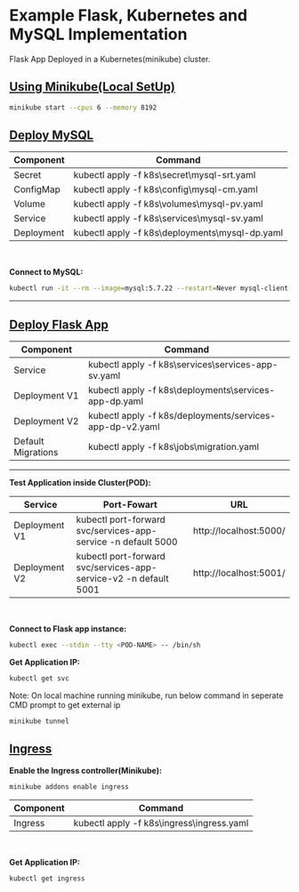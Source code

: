 # Example Flask, Kubernetes and MySQL Implementation

Flask App Deployed in a Kubernetes(minikube) cluster.

## <u>Using Minikube(Local SetUp)</u>

```bash
minikube start --cpus 6 --memory 8192
```

## <u>Deploy MySQL</u>

Component | Command
------------ | -------------
Secret | kubectl apply -f k8s\secret\mysql-srt.yaml
ConfigMap | kubectl apply -f k8s\config\mysql-cm.yaml
Volume | kubectl apply -f k8s\volumes\mysql-pv.yaml
Service | kubectl apply -f k8s\services\mysql-sv.yaml
Deployment | kubectl apply -f k8s\deployments\mysql-dp.yaml

<br/>

**Connect to MySQL:**

```bash
kubectl run -it --rm --image=mysql:5.7.22 --restart=Never mysql-client -- mysql -h db -proot
```

---

## <u>Deploy Flask App</u>

Component | Command
------------ | -------------
Service | kubectl apply -f k8s\services\services-app-sv.yaml
Deployment V1 | kubectl apply -f k8s\deployments\services-app-dp.yaml
Deployment V2 | kubectl apply -f k8s/deployments/services-app-dp-v2.yaml
Default Migrations | kubectl apply -f k8s\jobs\migration.yaml

---

**Test Application inside Cluster(POD):**

Service | Port-Fowart | URL
------------ | ------------- | -------------
Deployment V1 | kubectl  port-forward svc/services-app-service -n default 5000 | http://localhost:5000/
Deployment V2 | kubectl  port-forward svc/services-app-service-v2 -n default 5001 | http://localhost:5001/

<br/>

**Connect to Flask app instance:**

```bash
kubectl exec --stdin --tty <POD-NAME> -- /bin/sh
```

**Get Application IP:**

```bash
kubectl get svc
```

Note: On local machine running minikube, run below command in seperate CMD prompt to get external ip

```bash
minikube tunnel
```

## <u>[Ingress](https://kubernetes.io/docs/tasks/access-application-cluster/ingress-minikube/)</u>

**Enable the Ingress controller(Minikube):**

```bash
minikube addons enable ingress
```

Component | Command
------------ | -------------
Ingress | kubectl apply -f k8s\ingress\ingress.yaml

<br/>

**Get Application IP:**

```bash
kubectl get ingress
```
